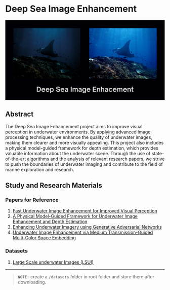 # Deep Sea Image Enhancement
![](https://github.com/iamv1n/Deep-Sea-IE/blob/main/assets/DSIE.png)

## Abstract

The Deep Sea Image Enhancement project aims to improve visual perception in underwater environments. By applying advanced image processing techniques, we enhance the quality of underwater images, making them clearer and more visually appealing. This project also includes a physical model-guided framework for depth estimation, which provides valuable information about the underwater scene. Through the use of state-of-the-art algorithms and the analysis of relevant research papers, we strive to push the boundaries of underwater imaging and contribute to the field of marine exploration and research.

## Study and Research Materials

### Papers for Reference

1. [Fast Underwater Image Enhancement for Improved Visual Perception](./material/1903.09766v3.pdf)
2. [A Physical Model-Guided Framework for Underwater Image Enhancement and Depth Estimation](./material/2407.04230.pdf)
3. [Enhancing Underwater Imagery using Generative Adversarial Networks](./material/1801.04011v1.pdf)
4. [Underwater Image Enhancement via Medium
Transmission-Guided Multi-Color Space Embedding](./material/2104.13015v1.pdf)

### Datasets

1. [Large Scale underwater Images (LSUI)](https://drive.google.com/file/d/10gD4s12uJxCHcuFdX9Khkv37zzBwNFbL/view)

----

> **`NOTE:`** create a `/datasets` folder in root folder and store there after downloading.
